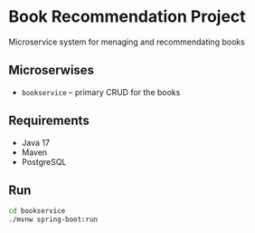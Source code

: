 # Book Recommendation Project

Microservice system for menaging and recommendating books

## Microserwises

- `bookservice` – primary CRUD for the books

## Requirements

- Java 17
- Maven
- PostgreSQL

## Run

```bash
cd bookservice
./mvnw spring-boot:run
```
